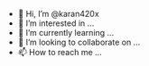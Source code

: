 - 👋 Hi, I’m @karan420x
- 👀 I’m interested in ...
- 🌱 I’m currently learning ...
- 💞️ I’m looking to collaborate on ...
- 📫 How to reach me ...

<!---
karan420x/karan420x is a ✨ special ✨ repository because its `README.md` (this file) appears on your GitHub profile.
You can click the Preview link to take a look at your changes.
--->

